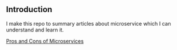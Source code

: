 ## Introduction

I make this repo to summary articles about microservice which I can understand and learn it.

[Pros and Cons of Microservices](./microservices.md)
